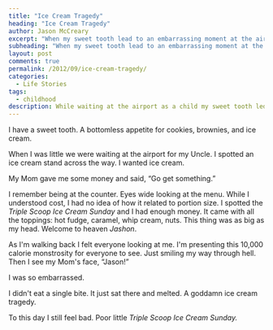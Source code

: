 ```yaml
---
title: "Ice Cream Tragedy"
heading: "Ice Cream Tragedy"
author: Jason McCreary
excerpt: "When my sweet tooth lead to an embarrassing moment at the airport."
subheading: "When my sweet tooth lead to an embarrassing moment at the airport."
layout: post
comments: true
permalink: /2012/09/ice-cream-tragedy/
categories:
  - Life Stories
tags:
  - childhood
description: While waiting at the airport as a child my sweet tooth led to an ice cream tragedy.
---
```

I have a sweet tooth. A bottomless appetite for cookies, brownies, and ice cream.

When I was little we were waiting at the airport for my Uncle. I spotted an ice cream stand across the way. I wanted ice cream.

My Mom gave me some money and said, &ldquo;Go get something.&rdquo;

I remember being at the counter. Eyes wide looking at the menu. While I understood cost, I had no idea of how it related to portion size. I spotted the *Triple Scoop Ice Cream Sunday* and I had enough money. It came with all the toppings: hot fudge, caramel, whip cream, nuts. This thing was as big as my head. Welcome to heaven *Jashon*.

As I'm walking back I felt everyone looking at me. I'm presenting this 10,000 calorie monstrosity for everyone to see. Just smiling my way through hell. Then I see my Mom's face, &ldquo;Jason!&rdquo;

I was so embarrassed.

I didn't eat a single bite. It just sat there and melted. A goddamn ice cream tragedy.

To this day I still feel bad. Poor little *Triple Scoop Ice Cream Sunday.*
